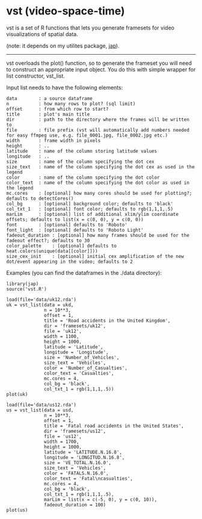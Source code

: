 vst (video-space-time)
======

vst is a set of R functions that lets you generate framesets for video visualizations of spatial data.

(note: it depends on my utilites package, [jap](https://github.com/jakosz/jap)).

---

vst overloads the plot() function, so to generate the frameset you will need to 
construct an appropriate input object. 
You do this with simple wrapper for list constructor, vst_list. 

Input list needs to have the following elements:

```
data        : a source dataframe
n           : how many rows to plot? (sql limit)
offset      : from which row to start?
title       : plot's main title
dir         : path to the directory where the frames will be written to
file        : file prefix (vst will automatically add numbers needed for easy ffmpeg use, e.g. file_0001.jpg, file_0002.jpg etc.)
width       : frame width in pixels
height      : ..
latitude    : name of the column storing latitude values
longitude   : ..
size        : name of the column specifying the dot cex
size_text   : name of the column specifying the dot cex as used in the legend
color       : name of the column specifying the dot color
color_text  : name of the column specifying the dot color as used in the legend
mc.cores    : [optional] how many cores should be used for plotting?; defaults to detectCores()
col_bg      : [optional] background color; defaults to 'black'
col_txt_1   : [optional] font color; defaults to rgb(1,1,1,.5)
marLim      : [optional] list of additional xlim/ylim coordinate offsets; defaults to list(x = c(0, 0), y = c(0, 0))
font        : [optional] defaults to 'Roboto'
font_light  : [optional] defaults to 'Roboto Light'
fadeout_duration : [optional] how many frames should be used for the fadeout effect?; defaults to 30
color_palette    : [optional] defaults to heat.colors(unique(data[[color]]))
size_cex_init    : [optional] initial cex amplification of the new dot/event appearing in the video; defaults to 2
```

Examples (you can find the dataframes in the ./data directory):

```
library(jap)
source('vst.R')

load(file='data/uk12.rda')
uk = vst_list(data = ukd, 
              n = 10**3, 
              offset = 1, 
              title = 'Road accidents in the United Kingdom', 
              dir = 'framesets/uk12', 
              file = 'uk12', 
              width = 1100, 
              height = 1000, 
              latitude = 'Latitude', 
              longitude = 'Longitude', 
              size = 'Number_of_Vehicles', 
              size_text = 'Vehicles', 
              color = 'Number_of_Casualties', 
              color_text = 'Casualties', 
              mc.cores = 4, 
              col_bg = 'black', 
              col_txt_1 = rgb(1,1,1,.5))
plot(uk)

load(file='data/us12.rda')
us = vst_list(data = usd, 
              n = 10**3, 
              offset = 1, 
              title = 'Fatal road accidents in the United States', 
              dir = 'framesets/us12', 
              file = 'us12', 
              width = 1700, 
              height = 1000, 
              latitude = 'LATITUDE.N.16.8', 
              longitude = 'LONGITUD.N.16.8', 
              size = 'VE_TOTAL.N.16.0', 
              size_text = 'Vehicles', 
              color = 'FATALS.N.16.0', 
              color_text = 'Fatal\ncasualties', 
              mc.cores = 4, 
              col_bg = 'black', 
              col_txt_1 = rgb(1,1,1,.5), 
              marLim = list(x = c(-5, 0), y = c(0, 10)), 
              fadeout_duration = 100)
plot(us)
```
